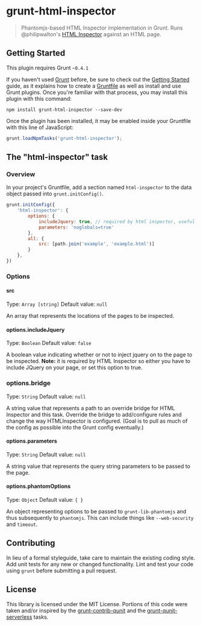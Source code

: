 # grunt-html-inspector

> Phantomjs-based HTML Inspector implementation in Grunt. Runs @philipwalton's [HTML Inspector](https://github.com/philipwalton/html-inspector) against an HTML page.

## Getting Started
This plugin requires Grunt `~0.4.1`

If you haven't used [Grunt](http://gruntjs.com/) before, be sure to check out the [Getting Started](http://gruntjs.com/getting-started) guide, as it explains how to create a [Gruntfile](http://gruntjs.com/sample-gruntfile) as well as install and use Grunt plugins. Once you're familiar with that process, you may install this plugin with this command:

```shell
npm install grunt-html-inspector --save-dev
```

Once the plugin has been installed, it may be enabled inside your Gruntfile with this line of JavaScript:

```js
grunt.loadNpmTasks('grunt-html-inspector');
```

## The "html-inspector" task

### Overview
In your project's Gruntfile, add a section named `html-inspector` to the data object passed into `grunt.initConfig()`.

```js
grunt.initConfig({
    'html-inspector': {
		options: {
			includeJquery: true, // required by html inspector, useful if you're not using jquery
            parameters: 'noglobals=true'
        },
        all: {
			src: [path.join('example', 'example.html')]
        }
    },
})
```

### Options

#### src
Type: `Array [string]`
Default value: `null`

An array that represents the locations of the pages to be inspected.

#### options.includeJquery
Type: `Boolean`
Default value: `false`

A boolean value indicating whether or not to inject jquery on to the page to be inspected. **Note:**  it is required by HTML Inspector so either you have to include JQuery on your page, or set this option to true.

### options.bridge
Type: `String`
Default value: `null`

A string value that represents a path to an override bridge for HTML Inspector and this task. Override the bridge to add/configure rules and change the way HTMLInspector is configured. (Goal is to pull as much of the config as possible into the Grunt config eventually.)

#### options.parameters
Type: `String`
Default value: `null`

A string value that represents the query string parameters to be passed to the page.

#### options.phantomOptions
Type: `Object`
Default value: `{ }`

An object representing options to be passed to `grunt-lib-phantomjs` and thus subsequently to `phantomjs`. This can include things like `--web-security` and `timeout`.

## Contributing
In lieu of a formal styleguide, take care to maintain the existing coding style. Add unit tests for any new or changed functionality. Lint and test your code using `grunt` before submitting a pull request.

## License
This library is licensed under the MIT License. Portions of this code were taken and/or inspired by the [grunt-contrib-qunit](https://github.com/gruntjs/grunt-contrib-qunit) and the [grunt-qunit-serverless](https://github.com/jgable/grunt-qunit-serverless) tasks.
